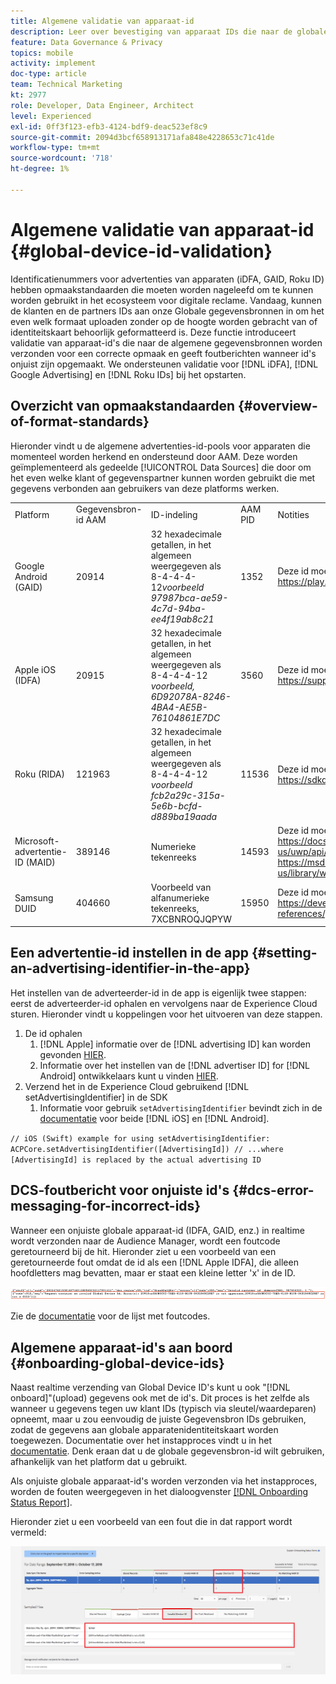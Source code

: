 ```yaml
---
title: Algemene validatie van apparaat-id
description: Leer over bevestiging van apparaat IDs die naar de globale gegevensbronnen voor juiste formattering wordt verzonden en over foutenmelding wanneer IDs verkeerd geformatteerd is.
feature: Data Governance & Privacy
topics: mobile
activity: implement
doc-type: article
team: Technical Marketing
kt: 2977
role: Developer, Data Engineer, Architect
level: Experienced
exl-id: 0ff3f123-efb3-4124-bdf9-deac523ef8c9
source-git-commit: 2094d3bcf658913171afa848e4228653c71c41de
workflow-type: tm+mt
source-wordcount: '718'
ht-degree: 1%

---
```


# Algemene validatie van apparaat-id {#global-device-id-validation}

Identificatienummers voor advertenties van apparaten (iDFA, GAID, Roku ID) hebben opmaakstandaarden die moeten worden nageleefd om te kunnen worden gebruikt in het ecosysteem voor digitale reclame. Vandaag, kunnen de klanten en de partners IDs aan onze Globale gegevensbronnen in om het even welk formaat uploaden zonder op de hoogte worden gebracht van of identiteitskaart behoorlijk geformatteerd is. Deze functie introduceert validatie van apparaat-id&#39;s die naar de algemene gegevensbronnen worden verzonden voor een correcte opmaak en geeft foutberichten wanneer id&#39;s onjuist zijn opgemaakt. We ondersteunen validatie voor [!DNL iDFA], [!DNL Google Advertising] en [!DNL Roku IDs] bij het opstarten.

## Overzicht van opmaakstandaarden {#overview-of-format-standards}

Hieronder vindt u de algemene advertenties-id-pools voor apparaten die momenteel worden herkend en ondersteund door AAM. Deze worden geïmplementeerd als gedeelde [!UICONTROL Data Sources] die door om het even welke klant of gegevenspartner kunnen worden gebruikt die met gegevens verbonden aan gebruikers van deze platforms werken.

<table>
  <tr>
   <td>Platform </td>
   <td>Gegevensbron-id AAM </td>
   <td>ID-indeling </td>
   <td>AAM PID </td>
   <td>Notities </td>
  </tr>
  <tr>
   <td>Google Android (GAID)</td>
   <td>20914</td>
   <td>32 hexadecimale getallen, in het algemeen weergegeven als 8-4-4-4-12<em>voorbeeld 97987bca-ae59-4c7d-94ba-ee4f19ab8c21<br/> </em> </td>
   <td>1352</td>
   <td>Deze id moet worden verzameld in een onbewerkte/ongewijzigde vorm Referentie - <a href="https://play.google.com/about/monetization-ads/ads/ad-id/">https://play.google.com/about/monetization-ads/ads/ad-id/</a></td>
  </tr>
  <tr>
   <td>Apple iOS (IDFA)</td>
   <td>20915</td>
   <td>32 hexadecimale getallen, in het algemeen weergegeven als 8-4-4-4-12 <em>voorbeeld, 6D92078A-8246-4BA4-AE5B-76104861E7DC<br /> </em> </td>
   <td>3560</td>
   <td>Deze id moet worden verzameld in een onbewerkte/ongewijzigde vorm Referentie - <a href="https://support.apple.com/en-us/HT205223">https://support.apple.com/en-us/HT205223</a></td>
  </tr>
  <tr>
   <td>Roku (RIDA)</td>
   <td>121963</td>
   <td>32 hexadecimale getallen, in het algemeen weergegeven als 8-4-4-4-12 <em>voorbeeld</em> <em>fcb2a29c-315a-5e6b-bcfd-d889ba19aada</em></td>
   <td>11536</td>
   <td>Deze id moet worden verzameld in een onbewerkte/ongewijzigde vorm Referentie - <a href="https://sdkdocs.roku.com/display/sdkdoc/Roku+Advertising+Framework">https://sdkdocs.roku.com/display/sdkdoc/Roku+Advertising+Framework</a> </td>
  </tr>
  <tr>
   <td>Microsoft-advertentie-ID (MAID)</td>
   <td>389146</td>
   <td>Numerieke tekenreeks</td>
   <td>14593</td>
   <td>Deze id moet worden verzameld in een onbewerkte/ongewijzigde vorm Referentie - <a href="https://docs.microsoft.com/en-us/uwp/api/windows.system.userprofile.advertisingmanager.advertisingid">https://docs.microsoft.com/en-us/uwp/api/windows.system.userprofile.advertisingmanager.advertisingid</a><br/><a href="https://msdn.microsoft.com/en-us/library/windows/apps/windows.system.userprofile.advertisingmanager.advertisingid.aspx">https://msdn.microsoft.com/en-us/library/windows/apps/windows.system.userprofile.advertisingmanager.advertisingid.aspx</a></td>
  </tr>
  <tr>
   <td>Samsung DUID</td>
   <td>404660</td>
   <td>Voorbeeld van alfanumerieke tekenreeks, 7XCBNROQJQPYW</td>
   <td>15950</td>
   <td>Deze id moet worden verzameld in een onbewerkte/ongewijzigde vorm Referentie - <a href="https://developer.samsung.com/tv/develop/api-references/samsung-product-api-references/productinfo-api">https://developer.samsung.com/tv/develop/api-references/samsung-product-api-references/productinfo-api</a> </td>
  </tr>
</table>

## Een advertentie-id instellen in de app {#setting-an-advertising-identifier-in-the-app}

Het instellen van de adverteerder-id in de app is eigenlijk twee stappen: eerst de adverteerder-id ophalen en vervolgens naar de Experience Cloud sturen. Hieronder vindt u koppelingen voor het uitvoeren van deze stappen.

1. De id ophalen
   1. [!DNL Apple] informatie over de [!DNL advertising ID] kan worden gevonden [HIER](https://developer.apple.com/documentation/adsupport/asidentifiermanager).
   1. Informatie over het instellen van de [!DNL advertiser ID] for [!DNL Android] ontwikkelaars kunt u vinden [HIER](http://android.cn-mirrors.com/google/play-services/id.html).
1. Verzend het in de Experience Cloud gebruikend [!DNL setAdvertisingIdentifier] in de SDK
   1. Informatie voor gebruik `setAdvertisingIdentifier` bevindt zich in de [documentatie](https://aep-sdks.gitbook.io/docs/using-mobile-extensions/mobile-core/identity/identity-api-reference#set-an-advertising-identifier) voor beide [!DNL iOS] en [!DNL Android].

`// iOS (Swift) example for using setAdvertisingIdentifier:`
`ACPCore.setAdvertisingIdentifier([AdvertisingId]) // ...where [AdvertisingId] is replaced by the actual advertising ID`

## DCS-foutbericht voor onjuiste id&#39;s  {#dcs-error-messaging-for-incorrect-ids}

Wanneer een onjuiste globale apparaat-id (IDFA, GAID, enz.) in realtime wordt verzonden naar de Audience Manager, wordt een foutcode geretourneerd bij de hit. Hieronder ziet u een voorbeeld van een geretourneerde fout omdat de id als een [!DNL Apple IDFA], die alleen hoofdletters mag bevatten, maar er staat een kleine letter &#39;x&#39; in de ID.

![foutafbeelding](assets/image_4_.png)

Zie de [documentatie](https://experienceleague.adobe.com/docs/audience-manager/user-guide/api-and-sdk-code/dcs/dcs-api-reference/dcs-error-codes.html?lang=en#api-and-sdk-code) voor de lijst met foutcodes.

## Algemene apparaat-id&#39;s aan boord {#onboarding-global-device-ids}

Naast realtime verzending van Global Device ID&#39;s kunt u ook &quot;[!DNL onboard]&quot;(upload) gegevens ook met de id&#39;s. Dit proces is het zelfde als wanneer u gegevens tegen uw klant IDs (typisch via sleutel/waardeparen) opneemt, maar u zou eenvoudig de juiste Gegevensbron IDs gebruiken, zodat de gegevens aan globale apparatenidentiteitskaart worden toegewezen. Documentatie over het instapproces vindt u in het [documentatie](https://experienceleague.adobe.com/docs/audience-manager/user-guide/implementation-integration-guides/sending-audience-data/batch-data-transfer-process/batch-data-transfer-overview.html?lang=en#implementation-integration-guides). Denk eraan dat u de globale gegevensbron-id wilt gebruiken, afhankelijk van het platform dat u gebruikt.

Als onjuiste globale apparaat-id&#39;s worden verzonden via het instapproces, worden de fouten weergegeven in het dialoogvenster [[!DNL Onboarding Status Report]](https://experienceleague.adobe.com/docs/audience-manager/user-guide/reporting/onboarding-status-report.html?lang=en#reporting).

Hieronder ziet u een voorbeeld van een fout die in dat rapport wordt vermeld:

![foutafbeelding](assets/image_5_.png)
